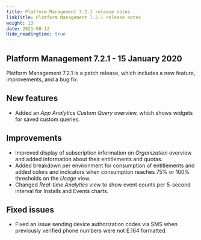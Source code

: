```yaml
---
title: Platform Management 7.2.1 release notes
linkTitle: Platform Management 7.2.1 release notes
weight: 13
date: 2021-08-12
Hide_readingtime: true
---
```


## Platform Management 7.2.1 - 15 January 2020

Platform Management 7.2.1 is a patch release, which includes a new feature, improvements, and a bug fix.

## New features

* Added an *App Analytics Custom Query* overview, which shows widgets for saved custom queries.

## Improvements

* Improved display of subscription information on *Organization* overview and added information about their entitlements and quotas.
* Added breakdown per environment for consumption of entitlements and added colors and indicators when consumption reaches 75% or 100% thresholds on the *Usage* view.
* Changed *Real-time Analytics* view to show event counts per 5-second interval for Installs and Events charts.

## Fixed issues

* Fixed an issue sending device authorization codes via SMS when previously verified phone numbers were not E.164 formatted.
